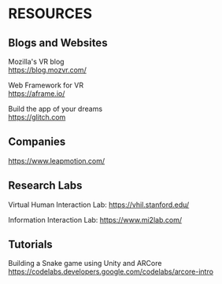 # RESOURCES

## Blogs and Websites    
Mozilla's VR blog     
https://blog.mozvr.com/      

Web Framework for VR     
https://aframe.io/     

Build the app of your dreams     
https://glitch.com     


## Companies     
https://www.leapmotion.com/     

## Research Labs
Virtual Human Interaction Lab: https://vhil.stanford.edu/     

Information Interaction Lab: https://www.mi2lab.com/

## Tutorials
Building a Snake game using Unity and ARCore     
https://codelabs.developers.google.com/codelabs/arcore-intro

